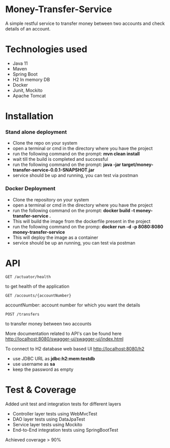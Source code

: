 # Money-Transfer-Service
A simple restful service to transfer money between two accounts and check details of an account.

# Technologies used
- Java 11
- Maven
- Spring Boot
- H2 In memory DB
- Docker
- Junit, Mockito
- Apache Tomcat

# Installation

### Stand alone deployment
- Clone the repo on your system
- open a terminal or cmd in the directory where you have the project
- run the following command on the prompt: **mvn clean install**
- wait till the build is completed and successful
- run the following command on the prompt: **java -jar target/money-transfer-service-0.0.1-SNAPSHOT.jar**
- service should be up and running, you can test via postman

### Docker Deployment
- Clone the repository on your system
- open a terminal or cmd in the directory where you have the project
- run the following command on the prompt: **docker build -t money-transfer-service .**
- This will build the image from the dockerfile present in the project
- run the following command on the promp: **docker run -d -p 8080:8080 money-transfer-service**
- This will deploy the image as a container
- service should be up an running, you can test via postman

# API

	GET /actuator/health
to get health of the application

	GET /accounts/{accountNumber}
accountNumber: account number for which you want the details

	POST /transfers
to transfer money between two accounts

More documentation related to API's can be found here
[http://localhost:8080/swagger-ui/swagger-ui/index.html](http://localhost:8080/swagger-ui/swagger-ui/index.html)

To connect to H2 database web based UI
[http://localhost:8080/h2](http://localhost:8080/h2)
- use JDBC URL as **jdbc:h2:mem:testdb**
- use username as **sa**
- keep the password as empty 

# Test & Coverage

Added unit test and integration tests for different layers
- Controller layer tests using WebMvcTest
- DAO layer tests using DataJpaTest
- Service layer tests using Mockito
- End-to-End integration tests using SpringBootTest

Achieved coverage > 90%

